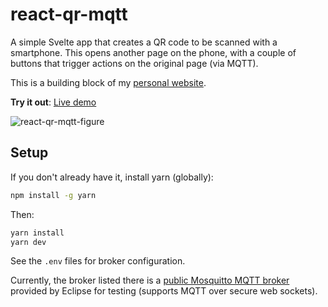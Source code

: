 # react-qr-mqtt

A simple Svelte app that creates a QR code to be scanned with a smartphone. This opens another page on the phone, with a
couple of buttons that trigger actions on the original page (via MQTT).

This is a building block of my [personal website](https://pointless.xmp.systems/).

**Try it out**: [Live demo](https://linomp.github.io/react-qr-mqtt/)

![react-qr-mqtt-figure](https://user-images.githubusercontent.com/40581019/230787244-8dfb7e78-9d0b-4573-8cd4-3594cccbbe26.png)


## Setup

If you don't already have it, install yarn (globally):

```bash
npm install -g yarn
```

Then:

```bash
yarn install
yarn dev
```

See the `.env` files for broker configuration.

Currently, the broker listed there is a [public Mosquitto MQTT broker](https://test.mosquitto.org/) provided by Eclipse
for testing (supports MQTT over secure web sockets).
